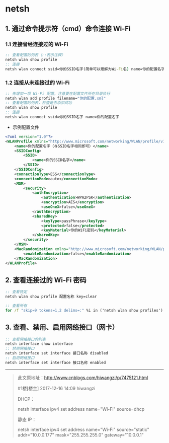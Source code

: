 # netsh

## 1. 通过命令提示符（cmd）命令连接 Wi-Fi

### 1.1 连接曾经连接过的 Wi-Fi

```cmd
:: 查看配置的列表（::表示注释）
netsh wlan show profile
:: 连接
netsh wlan connect ssid=你的SSID名字(简单可以理解为Wi-Fi名) name=你的配置名字
```

### 1.2 连接从未连接过的 Wi-Fi

```cmd
:: 先增加一项 Wi-Fi 配置，注意要在配置文件所在目录执行
netsh wlan add profile filename="你的配置.xml"
:: 查看配置的列表，检查是否添加成功
netsh wlan show profile
:: 连接
netsh wlan connect ssid=你的SSID名字 name=你的配置名字
```

* 示例配置文件

```xml
<?xml version="1.0"?>
<WLANProfile xmlns="http://www.microsoft.com/networking/WLAN/profile/v1">
    <name>你的配置名字（与SSID名字相同即可）</name>
    <SSIDConfig>
        <SSID>
            <name>你的SSID名字</name>
        </SSID>
    </SSIDConfig>
    <connectionType>ESS</connectionType>
    <connectionMode>auto</connectionMode>
    <MSM>
        <security>
            <authEncryption>
                <authentication>WPA2PSK</authentication>
                <encryption>AES</encryption>
                <useOneX>false</useOneX>
            </authEncryption>
            <sharedKey>
                <keyType>passPhrase</keyType>
                <protected>false</protected>
                <keyMaterial>你的WiFi密码</keyMaterial>
            </sharedKey>
        </security>
    </MSM>
    <MacRandomization xmlns="http://www.microsoft.com/networking/WLAN/profile/v3">
        <enableRandomization>false</enableRandomization>
    </MacRandomization>
</WLANProfile>
```

## 2. 查看连接过的 Wi-Fi 密码

```cmd
:: 查看特定
netsh wlan show profile 配置名称 key=clear

:: 查看所有
for /f "skip=9 tokens=1,2 delims=:" %i in ('netsh wlan show profiles') do  @echo %j | findstr -i -v echo | netsh wlan show profiles %j key=clear
```

## 3. 查看、禁用、启用网络接口（网卡）

```cmd
:: 查看网络接口的列表
netsh interface show interface
:: 禁用网络接口
netsh interface set interface 接口名称 disabled
:: 启用网络接口
netsh interface set interface 接口名称 enabled
```

---

> 此文原地址：http://www.cnblogs.com/hiwangzi/p/7475121.html
>
> #1楼[楼主] 2017-12-16 14:09 hiwangzi
>
> DHCP：
>
> netsh interface ipv4 set address name="Wi-Fi" source=dhcp
>
> 静态 IP：
>
> netsh interface ipv4 set address name="Wi-Fi" source="static" addr="10.0.0.177" mask="255.255.255.0" gateway="10.0.0.1"
